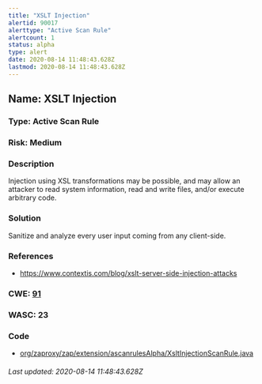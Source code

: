 ```yaml
---
title: "XSLT Injection"
alertid: 90017
alerttype: "Active Scan Rule"
alertcount: 1
status: alpha
type: alert
date: 2020-08-14 11:48:43.628Z
lastmod: 2020-08-14 11:48:43.628Z
---
```

## Name: XSLT Injection

### Type: Active Scan Rule

### Risk: Medium

### Description

Injection using XSL transformations may be possible, and may allow an attacker to read system information, read and write files, and/or execute arbitrary code.

### Solution

Sanitize and analyze every user input coming from any client-side.

### References

* https://www.contextis.com/blog/xslt-server-side-injection-attacks

### CWE: [91](https://cwe.mitre.org/data/definitions/91.html)

### WASC:  23

### Code

 * [org/zaproxy/zap/extension/ascanrulesAlpha/XsltInjectionScanRule.java](https://github.com/zaproxy/zap-extensions/blob/master/addOns/ascanrulesAlpha/src/main/java/org/zaproxy/zap/extension/ascanrulesAlpha/XsltInjectionScanRule.java)

###### Last updated: 2020-08-14 11:48:43.628Z
